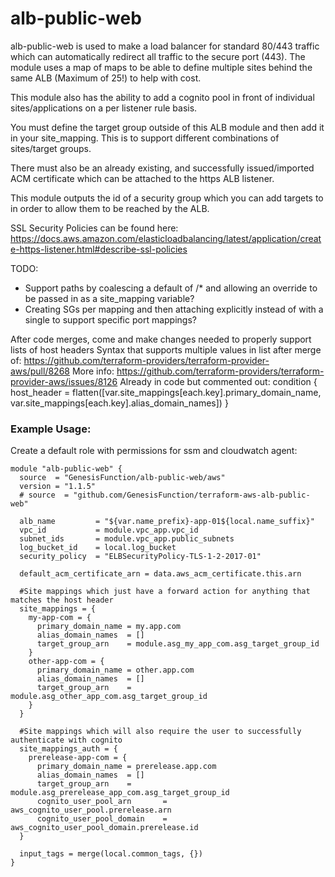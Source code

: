 # alb-public-web
alb-public-web is used to make a load balancer for standard 80/443 traffic which can automatically redirect all traffic to the secure port (443). The module uses a map of maps to be able to define multiple sites behind the same ALB (Maximum of 25!) to help with cost.

This module also has the ability to add a cognito pool in front of individual sites/applications on a per listener rule basis.

You must define the target group outside of this ALB module and then add it in your site_mapping. This is to support different combinations of sites/target groups.

There must also be an already existing, and successfully issued/imported ACM certificate which can be attached to the https ALB listener.

This module outputs the id of a security group which you can add targets to in order to allow them to be reached by the ALB.

SSL Security Policies can be found here: https://docs.aws.amazon.com/elasticloadbalancing/latest/application/create-https-listener.html#describe-ssl-policies

TODO:
- Support paths by coalescing a default of /* and allowing an override to be passed in as a site_mapping variable?
- Creating SGs per mapping and then attaching explicitly instead of with a single to support specific port mappings?

After code merges, come and make changes needed to properly support lists of host headers
 Syntax that supports multiple values in list after merge of: https://github.com/terraform-providers/terraform-provider-aws/pull/8268
 More info: https://github.com/terraform-providers/terraform-provider-aws/issues/8126
 Already in code but commented out:
   condition {
     host_header = flatten([var.site_mappings[each.key].primary_domain_name, var.site_mappings[each.key].alias_domain_names])
   }

### Example Usage:
Create a default role with permissions for ssm and cloudwatch agent:
```
module "alb-public-web" {
  source  = "GenesisFunction/alb-public-web/aws"
  version = "1.1.5"
  # source  = "github.com/GenesisFunction/terraform-aws-alb-public-web"

  alb_name         = "${var.name_prefix}-app-01${local.name_suffix}"
  vpc_id           = module.vpc_app.vpc_id
  subnet_ids       = module.vpc_app.public_subnets
  log_bucket_id    = local.log_bucket
  security_policy  = "ELBSecurityPolicy-TLS-1-2-2017-01"

  default_acm_certificate_arn = data.aws_acm_certificate.this.arn

  #Site mappings which just have a forward action for anything that matches the host header
  site_mappings = {
    my-app-com = {
      primary_domain_name = my.app.com
      alias_domain_names  = []
      target_group_arn    = module.asg_my_app_com.asg_target_group_id
    }
    other-app-com = {
      primary_domain_name = other.app.com
      alias_domain_names  = []
      target_group_arn    = module.asg_other_app_com.asg_target_group_id
    }
  }

  #Site mappings which will also require the user to successfully authenticate with cognito
  site_mappings_auth = {
    prerelease-app-com = {
      primary_domain_name = prerelease.app.com
      alias_domain_names  = []
      target_group_arn    = module.asg_prerelease_app_com.asg_target_group_id
      cognito_user_pool_arn       = aws_cognito_user_pool.prerelease.arn
      cognito_user_pool_domain    = aws_cognito_user_pool_domain.prerelease.id
  }

  input_tags = merge(local.common_tags, {})
}
```
